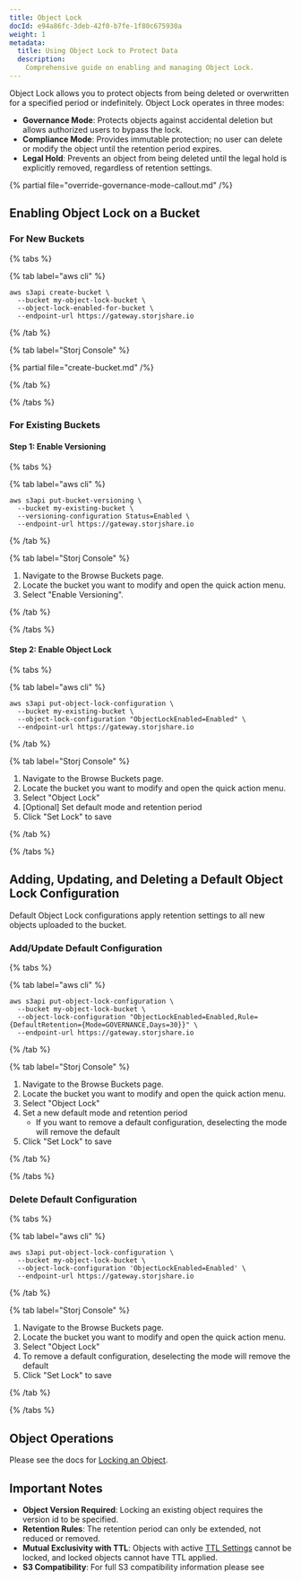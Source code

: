 ```yaml
---
title: Object Lock
docId: e94a86fc-3deb-42f0-b7fe-1f80c675930a
weight: 1
metadata:
  title: Using Object Lock to Protect Data
  description:
    Comprehensive guide on enabling and managing Object Lock.
---
```


Object Lock allows you to protect objects from being deleted or overwritten for a specified period or indefinitely. Object Lock operates in three modes:

- **Governance Mode**: Protects objects against accidental deletion but allows authorized users to bypass the lock.
- **Compliance Mode**: Provides immutable protection; no user can delete or modify the object until the retention period expires.
- **Legal Hold**: Prevents an object from being deleted until the legal hold is explicitly removed, regardless of retention settings.

{% partial file="override-governance-mode-callout.md" /%}

## Enabling Object Lock on a Bucket

### For New Buckets

{% tabs %}

{% tab label="aws cli" %}

```shell {% title="aws cli" %}
aws s3api create-bucket \
  --bucket my-object-lock-bucket \
  --object-lock-enabled-for-bucket \
  --endpoint-url https://gateway.storjshare.io
```

{% /tab %}

{% tab label="Storj Console" %}

{% partial file="create-bucket.md" /%}

{% /tab %}

{% /tabs %}

### For Existing Buckets

#### Step 1: Enable Versioning

{% tabs %}

{% tab label="aws cli" %}

```shell {% title="aws cli" %}
aws s3api put-bucket-versioning \
  --bucket my-existing-bucket \
  --versioning-configuration Status=Enabled \
  --endpoint-url https://gateway.storjshare.io
```

{% /tab %}

{% tab label="Storj Console" %}

1. Navigate to the Browse Buckets page.
2. Locate the bucket you want to modify and open the quick action menu.
3. Select "Enable Versioning".

{% /tab %}

{% /tabs %}

#### Step 2: Enable Object Lock

{% tabs %}

{% tab label="aws cli" %}

```shell {% title="aws cli" %}
aws s3api put-object-lock-configuration \
  --bucket my-existing-bucket \
  --object-lock-configuration "ObjectLockEnabled=Enabled" \
  --endpoint-url https://gateway.storjshare.io

```

{% /tab %}

{% tab label="Storj Console" %}
1. Navigate to the Browse Buckets page.
2. Locate the bucket you want to modify and open the quick action menu.
3. Select "Object Lock"
4. [Optional] Set default mode and retention period
5. Click "Set Lock" to save

{% /tab %}

{% /tabs %}

## Adding, Updating, and Deleting a Default Object Lock Configuration
Default Object Lock configurations apply retention settings to all new objects uploaded to the bucket.

### Add/Update Default Configuration
{% tabs %}

{% tab label="aws cli" %}

```shell {% title="aws cli" %}
aws s3api put-object-lock-configuration \
  --bucket my-object-lock-bucket \
  --object-lock-configuration "ObjectLockEnabled=Enabled,Rule={DefaultRetention={Mode=GOVERNANCE,Days=30}}" \
  --endpoint-url https://gateway.storjshare.io
```

{% /tab %}

{% tab label="Storj Console" %}

1. Navigate to the Browse Buckets page.
2. Locate the bucket you want to modify and open the quick action menu.
3. Select "Object Lock"
4. Set a new default mode and retention period
   - If you want to remove a default configuration, deselecting the mode will remove the default
5. Click "Set Lock" to save

{% /tab %}

{% /tabs %}

### Delete Default Configuration
{% tabs %}

{% tab label="aws cli" %}

```shell {% title="aws cli" %}
aws s3api put-object-lock-configuration \
  --bucket my-object-lock-bucket \
  --object-lock-configuration 'ObjectLockEnabled=Enabled' \
  --endpoint-url https://gateway.storjshare.io
```

{% /tab %}

{% tab label="Storj Console" %}

1. Navigate to the Browse Buckets page.
2. Locate the bucket you want to modify and open the quick action menu.
3. Select "Object Lock"
4. To remove a default configuration, deselecting the mode will remove the default
5. Click "Set Lock" to save

{% /tab %}

{% /tabs %}

## Object Operations
Please see the docs for [Locking an Object](docId:uyuWpwchZx29f28UGAILP#locking-an-object).

## Important Notes
- **Object Version Required**: Locking an existing object requires the version id to be specified.
- **Retention Rules**: The retention period can only be extended, not reduced or removed.
- **Mutual Exclusivity with TTL**: Objects with active [TTL Settings](docId:55e7ac9b-cf21-41fa-be19-087f55de1066) cannot be locked, and locked objects cannot have TTL applied.
- **S3 Compatibility**: For full S3 compatibility information please see [](docId:gjrGzPNnhpYrAGTTAUaj)
